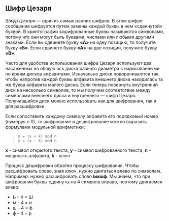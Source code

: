 ## Шифр Цезаря

*Шифр Цезаря* — один из самых ранних шифров. В этом шифре сообщение
шифруется путем замены каждой буквы в нем «сдвинутой» буквой. В криптографии зашифрованные 
буквы называются символами, потому что они могут быть буквами, числами или любыми другими знаками. 
Если вы сдвинете букву **«А»** на одну позицию, то получите букву **«Б»**. Если сдвинете букву **«А»**
на две позиции, получите букву **«В»**.

Часто для удобства использования шифра Цезаря используют два 
насаженных на общую ось диска разного диаметра с нарисованными по 
краям дисков алфавитами. Изначально диски поворачиваются так, 
чтобы напротив каждой буквы алфавита внешнего диска находилась та же 
буква алфавита малого диска. Если теперь повернуть внутренний диск на 
несколько символов, то мы получим соответствие между символами 
внешнего диска и внутреннего — шифр Цезаря. Получившийся диск можно 
использовать как для шифрования, так и для расшифровки.

Если сопоставить каждому символу алфавита его порядковый номер 
(нумеруя с 0), то шифрование и дешифрование можно выразить 
формулами модульной арифметики:

<blockquote>
<code>y = (x + k) mod n</code><br>
<code>y = (x - k) mod n</code>
</blockquote>

**x** - символ открытого текста, **у** - символ шифрованного текста, 
**n** - мощность алфавита, **k** - ключ

Процесс дешифровки обратен процессу шифрования. Чтобы расшифровать слово,
зная ключ, нужно двигаться влево по символам. Например: нужно расшифровать 
слово **Ьмшф**. Мы знаем, что при шифровании буквы сдвинуты на 4 символа 
вправо, поэтому двигаемся влево:
- Ь - 4 = Ш
- м - 4 = и
- ш - 4 = ф
- ф - 4 = р

